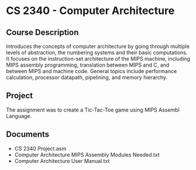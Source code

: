 # CS 2340 - Computer Architecture

## Course Description
Introduces the concepts of computer architecture by going through multiple levels of abstraction, the numbering systems and their basic computations. It focuses on the instruction-set architecture of the MIPS machine, including MIPS assembly programming, translation between MIPS and C, and between MIPS and machine code. General topics include performance calculation, processor datapath, pipelining, and memory hierarchy.


## Project 
The assignment was to create a Tic-Tac-Toe game using MIPS Assembl Language.


##  Documents 
- CS 2340 Project.asm
- Computer Architecture MIPS Assembly Modules Needed.txt
- Computer Architecture User Manual.txt
